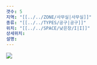 ```yaml
---
갯수: 5
지역: "[[../../ZONE/사무실|사무실]]"
종류: "[[../../TYPES/공구|공구]]"
위치: "[[../../SPACE/낮은장/I|I]]"
상세위치: 
설명:
---
```

![](http://192.168.50.22/images/240608_IMG_0251.jpg)